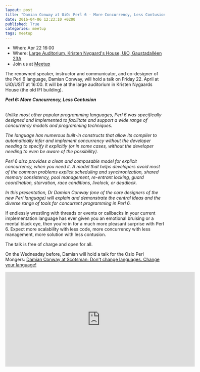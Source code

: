 ```yaml
---
layout: post
title: "Damian Conway at UiO: Perl 6 - More Concurrency, Less Contusion"
date: 2016-04-06 12:23:10 +0200
published: True
categories: meetup
tags: meetup
---
```


* When: Apr 22 16:00
* Where: [Large Auditorium, Kristen Nygaard's House, UiO, Gaustadalléen 23A](https://maps.google.com/maps?f=q&hl=en&q=Gaustadall%C3%A9en+23A%2C+Oslo%2C+no)
* Join us at [Meetup](https://www.meetup.com/Oslo-pm/events/230167281/)

The renowned speaker, instructor and communicator, and co-designer of the Perl 6 language, Damian Conway, will hold a talk on Friday 22. April at UiO/USIT at 16:00. It will be at the large auditorium in Kristen Nygaards House (the old IFI building).

<i><b>Perl 6: More Concurrency, Less Contusion</b></i>

<br><i>Unlike most other popular programming languages, Perl 6 was specifically designed and implemented to facilitate and support a wide range of concurrency models and programming techniques.<br></i>

<i>The language has numerous built-in constructs that allow its compiler to automatically infer and implement concurrency without the developer needing to specify it explicitly (or in some cases, without the developer needing to even be aware of the possibility).<br></i>

<i>Perl 6 also provides a clean and composable model for explicit concurrency, when you need it. A model that helps developers avoid most of the common problems explicit scheduling and synchronization, shared memory consistency, pool management, re-entrant locking, guard coordination, starvation, race conditions, livelock, or deadlock.<br></i>

<i>In this presentation, Dr Damian Conway (one of the core designers of the new Perl language) will explain and demonstrate the central ideas and the diverse range of tools for concurrent programming in Perl 6.</i>

If endlessly wrestling with threads or events or callbacks in your current implementation language has ever given you an emotional bruising or a mental black eye, then you&#39;re in for a much more pleasant surprise with Perl 6. Expect more scalability with less code, more concurrency with less management, more solution with less contusion.

The talk is free of charge and open for all.

On the Wednesday before, Damian will hold a talk for the Oslo Perl Mongers: <a href="http://www.meetup.com/Oslo-pm/events/230165754/">Damian Conway at Scotsman: Don&#39;t change languages. Change your language!</a>

<iframe class="google-maps" src="https://www.google.com/maps/embed/v1/place?q=q=Gaustadall%C3%A9en+23A%2C+Oslo%2C+no&key=AIzaSyASIjsQVcDWLnkdszZ-yw13Qcs-iFk8Q4Y" width="600" height="300" frameborder="0" allowfullscreen></iframe>
